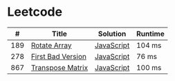 # Leetcode

| # | Title | Solution | Runtime |
|---| ----- | -------- | ------- |
|189|[ Rotate Array](https://leetcode.com/problems/rotate-array/)|[JavaScript](./solutions/189.%20Rotate%20Array.js)|104 ms|
|278|[ First Bad Version](https://leetcode.com/problems/first-bad-version/)|[JavaScript](./solutions/278.%20First%20Bad%20Version.js)|76 ms|
|867|[ Transpose Matrix](https://leetcode.com/problems/transpose-matrix/)|[JavaScript](./solutions/867.%20Transpose%20Matrix.js)|100 ms|
